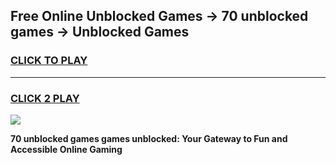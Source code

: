 
## Free Online Unblocked Games → 70 unblocked games → Unblocked Games
<h3>
<a href="https://premium.freeplayer.one?title=70_unblocked_games&ref=21F">CLICK TO PLAY</a></h3>
<hr>

<h3>
<a href="https://premium.freeplayer.one?title=70_unblocked_games&ref=21F">CLICK 2 PLAY</a>
  
</h3>

<a href="https://premium.freeplayer.one?title=70_unblocked_games&ref=21F/"><img src="https://clearcache.store/games.png"></a>


**70 unblocked games games unblocked: Your Gateway to Fun and Accessible Online Gaming**
